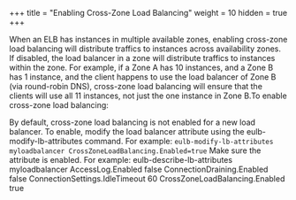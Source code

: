 +++
title = "Enabling Cross-Zone Load Balancing"
weight = 10
hidden = true
+++

When an ELB has instances in multiple available zones, enabling cross-zone load balancing will distribute traffics to instances across availability zones. If disabled, the load balancer in a zone will distribute traffics to instances within the zone. For example, if a Zone A has 10 instances, and a Zone B has 1 instance, and the client happens to use the load balancer of Zone B (via round-robin DNS), cross-zone load balancing will ensure that the clients will use all 11 instances, not just the one instance in Zone B.To enable cross-zone load balancing: 

By default, cross-zone load balancing is not enabled for a new load balancer. To enable, modify the load balancer attribute using the eulb-modify-lb-attributes command. For example: `eulb-modify-lb-attributes myloadbalancer CrossZoneLoadBalancing.Enabled=true` Make sure the attribute is enabled. For example: 
    eulb-describe-lb-attributes myloadbalancer
    AccessLog.Enabled false
    ConnectionDraining.Enabled  false
    ConnectionSettings.IdleTimeout 60
    CrossZoneLoadBalancing.Enabled true                

